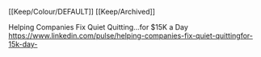 [[Keep/Colour/DEFAULT]] [[Keep/Archived]] 

Helping Companies Fix Quiet Quitting...for $15K a Day
https://www.linkedin.com/pulse/helping-companies-fix-quiet-quittingfor-15k-day-
